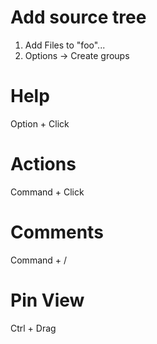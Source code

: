 # Add source tree
1. Add Files to "foo"...
2. Options -> Create groups

# Help
Option + Click

# Actions
Command + Click

# Comments
Command + /

# Pin View
Ctrl + Drag
